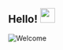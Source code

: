 ## Hello! <img src="https://emojis.slackmojis.com/emojis/images/1536959729/4664/ceiling_parrot.gif" width="30px">

![Welcome](https://lh3.googleusercontent.com/P2QO0A6yAE-nRV5M75rDw5CHSZzQUM8wGNK2XnWNkYIf17ERgN2n7cqXiNii5YyKjlmkS9jnnMIvGTeZXvXAtVAK8v1V9kwqaOp66bTbN5Tiy47hS4-2nUQo4-tJjBItvyjXtXnKSTegllSGWg0WI-Emnjpsgl0ITq7QnLtE91K7EZjPSFNpjRyTmKur4hiDUiVuEXIyyXlx9HwpN6jw8q45xlPfqUpz6nDdKPDvjd-GmqeywasEPOvj1cvdKuFY0XvfVI4qbePP0eiZjm0wsKRymvzx_8FTZQwqGQE-O5IurOft_KIBJkL8NPVQGJ7bK9dMizXG8QwATR3tvHkTM2Yfa8Tc2zX0yf3Ifyxtz1ZCb8Aw_t5JC1hN8aBwuAxheyn31RJjQlX2airt7f-lknHM_OurINxwlHLXBk98obFju24Nb2nZvo_UAEI48ekXo20AmSDFKCt2WVWNcLWMgJDnS7IxfDPFRF2TZt4rg637vtWqlTa0UdvD1iX-9hOvDENOMGqKsPDc1sMd6WLeXOpMESzZtZXBJjabXayIleZc3lgjC5rLvyfjUYmrv4Mnf7tMAvlNAsvhcM4PLx6Tct5BUyscfMUjlbHotBXDJowAcZDQYit16mGtk-onPiB2SCLpN10n1PbstA6tXsCcImcy4qc_Rll2FuXM2cKbhPcKD7Zn0VsTyDvmrNSDzGp2wg9HBkR0cfe8CuYwDRUCMdc=w1278-h371-no?authuser=0)

<!--
**ngantn1994/ngantn1994** is a ✨ _special_ ✨ repository because its `README.md` (this file) appears on your GitHub profile.

Here are some ideas to get you started:

- 🔭 I’m currently working on ...
- 🌱 I’m currently learning ...
- 👯 I’m looking to collaborate on ...
- 🤔 I’m looking for help with ...
- 💬 Ask me about ...
- 📫 How to reach me: ...
- 😄 Pronouns: ...
- ⚡ Fun fact: ...
-->
